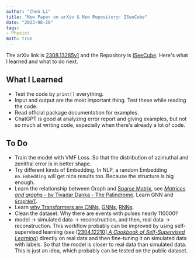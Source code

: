 ```yaml
---
author: "Chen Li"
title: "New Paper on arXiv & New Repository: ISeeCube"
date: "2023-08-28"
tags: 
- Physics
math: true
---
```


The arXiv link is [2308.13285v1](https://arxiv.org/abs/2308.13285v1) and the Repository is [ISeeCube](https://github.com/ChenLi2049/ISeeCube). Here's what I learned and what to do next.

## What I Learned

- Test the code by `print()` everything.
- Input and output are the most important thing. Test these while reading the code.
- Read official package documentation for examples.
- ChatGPT is good at analyzing error report and giving examples, but not so much at writing code, especially when there's already a lot of code.

## To Do

- Train the model with VMF Loss. So that the distribution of azimuthal and zenithal error is in better shape.
- Try different kinds of Embedding. In NLP, a random Embedding `nn.Embedding` will get nice results too. Because the structure is big enough.
- Learn the relationship between Graph and [Sparse Matrix](https://en.wikipedia.org/wiki/Sparse_matrix), see [_Matrices and graphs_ - by Tivadar Danka - The Palindrome](https://thepalindrome.org/p/matrices-and-graphs). Learn GNN and [`GraphNeT`](https://github.com/graphnet-team/graphnet).
- Learn [why Transformers are CNNs](https://arxiv.org/abs/1911.03584), [GNNs](https://towardsdatascience.com/transformers-are-graph-neural-networks-bca9f75412aa), [RNNs](https://arxiv.org/abs/2006.16236).
- Clean the dataset. Why there are events with pulses nearly $110000$?
- model $\rightarrow$ simulated data $\rightarrow$ reconstruction, and then, real data $\rightarrow$ reconstruction. This workflow probably can be improved by using self-supervised learning (see [[2304.12210] _A Cookbook of Self-Supervised Learning_](https://arxiv.org/abs/2304.12210)) directly on real data and then fine-tuning it on simulated data with labels. So that the model is closer to real data than simulated data. This is just an idea, which probably can be tested on the public dataset.